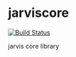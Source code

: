 # jarviscore
[![Build Status](https://travis-ci.org/zhs007/jarviscore.svg?branch=master)](https://travis-ci.org/zhs007/jarviscore)

jarvis core library
